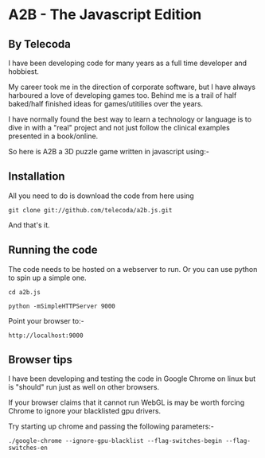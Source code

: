 A2B - The Javascript Edition
============================

By Telecoda
-----------

I have been developing code for many years as a full time developer and hobbiest.

My career took me in the direction of corporate software, but I have always harboured a love of developing games too.  Behind me is a trail of half baked/half finished ideas for games/utitilies over the years.

I have normally found the best way to learn a technology or language is to dive in with a "real" project and not just follow the clinical examples presented in a book/online.

So here is A2B a 3D puzzle game written in javascript using:-

  [threejs]: https://github.com/mrdoob/three.js/ 
  [physijs]: http://chandlerprall.github.com/Physijs/ 

Installation
------------
All you need to do is download the code from here using 

    git clone git://github.com/telecoda/a2b.js.git

And that's it.
 

Running the code
----------------
The code needs to be hosted on a webserver to run.  Or you can use python to spin up a simple one.

    cd a2b.js
    
    python -mSimpleHTTPServer 9000

Point your browser to:-

    http://localhost:9000


Browser tips
------------
I have been developing and testing the code in Google Chrome on linux but is "should" run just as well on other browsers.

If your browser claims that it cannot run WebGL is may be worth forcing Chrome to ignore your blacklisted gpu drivers.

Try starting up chrome and passing the following parameters:-

    ./google-chrome --ignore-gpu-blacklist --flag-switches-begin --flag-switches-en